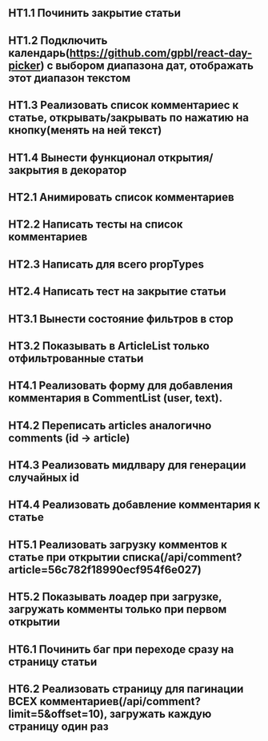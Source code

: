 ## HT1.1 Починить закрытие статьи
## HT1.2 Подключить календарь(https://github.com/gpbl/react-day-picker) с выбором диапазона дат, отображать этот диапазон текстом
## HT1.3 Реализовать список комментариес к статье, открывать/закрывать по нажатию на кнопку(менять на ней текст)
## HT1.4 Вынести функционал открытия/закрытия в декоратор

## HT2.1 Анимировать список комментариев
## HT2.2 Написать тесты на список комментариев
## HT2.3 Написать для всего propTypes
## HT2.4 Написать тест на закрытие статьи

## HT3.1 Вынести состояние фильтров в стор
## HT3.2 Показывать в ArticleList только отфильтрованные статьи 

## HT4.1 Реализовать форму для добавления комментария в CommentList (user, text).
## HT4.2 Переписать articles аналогично comments (id -> article)
## HT4.3 Реализовать мидлвару для генерации случайных id
## HT4.4 Реализовать добавление комментария к статье

## HT5.1 Реализовать загрузку комментов к статье при открытии списка(/api/comment?article=56c782f18990ecf954f6e027)
## HT5.2 Показывать лоадер при загрузке, загружать комменты только при первом открытии

## HT6.1 Починить баг при переходе сразу на страницу статьи
## HT6.2 Реализовать страницу для пагинации ВСЕХ комментариев(/api/comment?limit=5&offset=10), загружать каждую страницу один раз